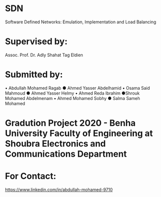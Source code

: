 # SDN
Software Defined Networks: Emulation, Implementation and Load Balancing 
# Supervised by:
Assoc. Prof. Dr. Adly Shahat Tag Eldien 
# Submitted by:
•	Abdullah Mohamed Ragab	● Ahmed Yasser Abdelhamid 
•	Osama Said Mahmoud		● Ahmed Yasser Helmy
•	Ahmed Reda Ibrahim		●Shrouk Mohamed Abdelmenam
•	Ahmed Mohamed Sobhy	● Salma Sameh Mohamed
# Gradution Project 2020 - Benha University Faculty of Engineering at Shoubra Electronics and Communications Department
# For Contact:
https://www.linkedin.com/in/abdullah-mohamed-9710
